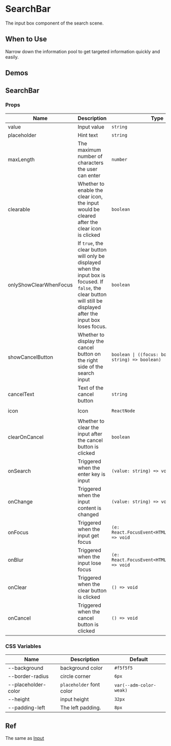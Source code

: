 # SearchBar

The input box component of the search scene.

## When to Use

Narrow down the information pool to get targeted information quickly and easily.

## Demos

<code src="./demos/demo1.tsx"></code>

<code src="./demos/demo2.tsx"></code>

## SearchBar

### Props

| Name                   | Description                                                                                                                                                             | Type                                                      | Default             |
| ---------------------- | ----------------------------------------------------------------------------------------------------------------------------------------------------------------------- | --------------------------------------------------------- | ------------------- |
| value                  | Input value                                                                                                                                                             | `string`                                                  | -                   |
| placeholder            | Hint text                                                                                                                                                               | `string`                                                  | -                   |
| maxLength              | The maximum number of characters the user can enter                                                                                                                     | `number`                                                  | -                   |
| clearable              | Whether to enable the clear icon, the input would be cleared after the clear icon is clicked                                                                            | `boolean`                                                 | `true`              |
| onlyShowClearWhenFocus | If `true`, the clear button will only be displayed when the input box is focused. If `false`, the clear button will still be displayed after the input box loses focus. | `boolean`                                                 | `false`             |
| showCancelButton       | Whether to display the cancel button on the right side of the search input                                                                                              | `boolean \| ((focus: boolean, value: string) => boolean)` | `false`             |
| cancelText             | Text of the cancel button                                                                                                                                               | `string`                                                  | `'取消'`            |
| icon                   | Icon                                                                                                                                                                    | `ReactNode`                                               | `<SearchOutline />` |
| clearOnCancel          | Whether to clear the input after the cancel button is clicked                                                                                                           | `boolean`                                                 | `true`              |
| onSearch               | Triggered when the enter key is input                                                                                                                                   | `(value: string) => void`                                 | -                   |
| onChange               | Triggered when the input content is changed                                                                                                                             | `(value: string) => void`                                 | -                   |
| onFocus                | Triggered when the input get focus                                                                                                                                      | `(e: React.FocusEvent<HTMLInputElement>) => void`         | -                   |
| onBlur                 | Triggered when the input lose focus                                                                                                                                     | `(e: React.FocusEvent<HTMLInputElement>) => void`         | -                   |
| onClear                | Triggered when the clear button is clicked                                                                                                                              | `() => void`                                              | -                   |
| onCancel               | Triggered when the cancel button is clicked                                                                                                                             | `() => void`                                              | -                   |

### CSS Variables

| Name                | Description              | Default                 |
| ------------------- | ------------------------ | ----------------------- |
| --background        | background color         | `#f5f5f5`               |
| --border-radius     | circle corner            | `6px`                   |
| --placeholder-color | `placeholder` font color | `var(--adm-color-weak)` |
| --height            | input height             | `32px`                  |
| --padding-left      | The left padding.        | `8px`                   |

## Ref

The same as [Input](./input)

